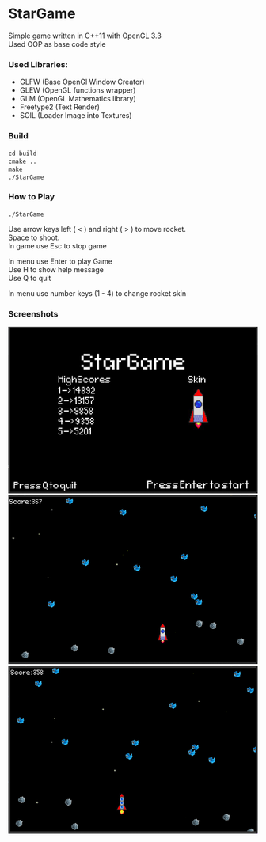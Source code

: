 # StarGame

Simple game written in C++11 with OpenGL 3.3 <br>
Used OOP as base code style

### Used Libraries:

- GLFW (Base OpenGl Window Creator)
- GLEW (OpenGL functions wrapper)
- GLM (OpenGL Mathematics library)
- Freetype2 (Text Render)
- SOIL (Loader Image into Textures)

### Build

    cd build
    cmake ..
    make
    ./StarGame

### How to Play

    ./StarGame 

Use arrow keys left ( < ) and right ( > ) to move rocket. <br>
Space to shoot.  <br>
In game use Esc to stop game <br>

In menu use Enter to play Game <br>
Use H to show help message <br>
Use Q to quit <br>

In menu use number keys (1 - 4) to change rocket skin <br>

### Screenshots

![](./screenshots/SH1.png  "Main Screen")
![](./screenshots/SH2.png  "Play Screen 1")
![](./screenshots/SH3.png  "Play Screen 2")

